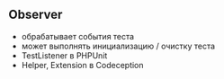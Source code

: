 ## Observer

* обрабатывает события теста
* может выполнять инициализацию / очистку теста
* TestListener в PHPUnit
* Helper, Extension в Codeception

